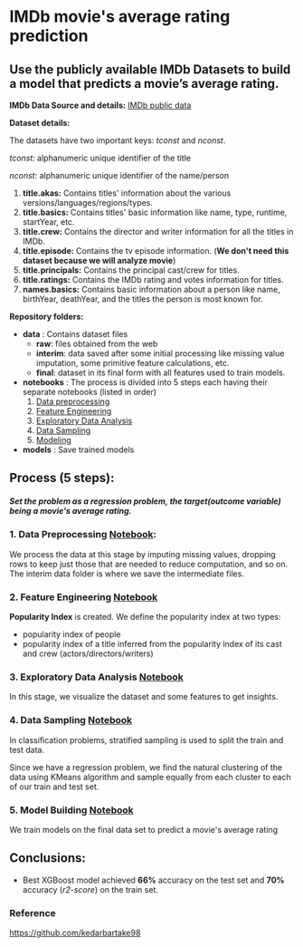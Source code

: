 # IMDb movie's average rating prediction

## Use the publicly available IMDb Datasets to build a model that predicts a movie’s average rating.


**IMDb Data Source and details:** [IMDb public data](https://www.imdb.com/interfaces/)

**Dataset details:**

The datasets have two important keys: *tconst* and *nconst*.

*tconst:* alphanumeric unique identifier of the title

*nconst:* alphanumeric unique identifier of the name/person

1. **title.akas:** Contains titles' information about the various versions/languages/regions/types. 
2. **title.basics:** Contains titles' basic information like name, type, runtime, startYear, etc.
3. **title.crew:** Contains the director and writer information for all the titles in IMDb.
4. **title.episode:** Contains the tv episode information. (**We don't need this dataset because we will analyze movie**)
5. **title.principals:** Contains the principal cast/crew for titles.
6. **title.ratings:** Contains the IMDb rating and votes information for titles.
7. **names.basics:** Contains basic information about a person like name, birthYear, deathYear, and the titles the person is most known for.


**Repository folders:**
- **data** : Contains dataset files
    - **raw**: files obtained from the web
    - **interim**: data saved after some initial processing like missing value imputation, some primitive feature calculations, etc.
    - **final**: dataset in its final form with all features used to train models.
- **notebooks** : The process is divided into 5 steps each having their separate notebooks (listed in order)
    1. [Data preprocessing](https://github.com/youngminju-phd/IMDB_Movie_Rating_Prediction/blob/main/notebooks/1.%20data%20preprocessing.ipynb)
    2. [Feature Engineering](https://github.com/youngminju-phd/IMDB_Movie_Rating_Prediction/blob/main/notebooks/2.%20Feature%20Engineering.ipynb)
    3. [Exploratory Data Analysis](https://github.com/youngminju-phd/IMDB_Movie_Rating_Prediction/blob/main/notebooks/3.%20Exploratory%20Data%20Analysis.ipynb)
    4. [Data Sampling](https://github.com/youngminju-phd/IMDB_Movie_Rating_Prediction/blob/main/notebooks/4.%20Data%20Sampling.ipynb)
    5. [Modeling](https://github.com/youngminju-phd/IMDB_Movie_Rating_Prediction/blob/main/notebooks/5.%20Modeling.ipynb)
- **models** : Save trained models

## Process (5 steps):

##### Set the problem as a regression problem, the target(outcome variable) being a movie's average rating.


### 1. Data Preprocessing [Notebook](https://github.com/youngminju-phd/IMDB_Movie_Rating_Prediction/blob/main/notebooks/1.%20data%20preprocessing.ipynb):
We process the data at this stage by imputing missing values, dropping rows to keep just those that are needed to reduce computation, and so on. The interim data folder is where we save the intermediate files.

### 2. Feature Engineering [Notebook](https://github.com/youngminju-phd/IMDB_Movie_Rating_Prediction/blob/main/notebooks/2.%20Feature%20Engineering.ipynb)
**Popularity Index** is created. We define the popularity index at two types:
- popularity index of people
- popularity index of a title inferred from the popularity index of its cast and crew (actors/directors/writers)

### 3. Exploratory Data Analysis [Notebook](https://github.com/youngminju-phd/IMDB_Movie_Rating_Prediction/blob/main/notebooks/3.%20Exploratory%20Data%20Analysis.ipynb)
In this stage, we visualize the dataset and some features to get insights.


### 4. Data Sampling [Notebook](https://github.com/youngminju-phd/IMDB_Movie_Rating_Prediction/blob/main/notebooks/4.%20Data%20Sampling.ipynb)
In classification problems, stratified sampling is used to split the train and test data.

Since we have a regression problem, we find the natural clustering of the data using KMeans algorithm and sample equally from each cluster to each of our train and test set.

### 5. Model Building [Notebook](https://github.com/youngminju-phd/IMDB_Movie_Rating_Prediction/blob/main/notebooks/5.%20Modeling.ipynb)
We train models on the final data set to predict a movie's average rating


## Conclusions:
- Best XGBoost model achieved **66%** accuracy on the test set and **70%** accuracy (_r2-score_) on the train set. 

### Reference
https://github.com/kedarbartake98
